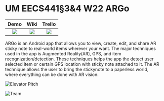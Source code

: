 # UM EECS441§3&4 W22 ARGo

| Demo  |  Wiki |  Trello  |
|:-----:|:-----:|:--------:|
|[<img src="https://eecs441.eecs.umich.edu/img/admin/video.png">][demo_page]|[<img src="https://eecs441.eecs.umich.edu/img/admin/wiki.png">][wiki_page]|[<img src="https://eecs441.eecs.umich.edu/img/admin/trello.png">][process_page]|

ARGo is an Android app that allows you to view, create, edit, and share AR sticky note to real-world items wherever your want. The major techniques used in the app is Augmented Reality(AR), GPS, and item recognization/detection. These techniques helps the app the detect user selected item or certain GPS location with sticky note attached to it. The AR technique allows the user to bring the stickynote to a paperless world, where everything can be done with AR vision.

![Elevator Pitch](https://user-images.githubusercontent.com/42313454/163046436-821818ed-fc39-428e-82df-bf1f89b33db2.png)
<!-- MUST be placed in user-images.githubusercontent.com -->
![Team](https://user-images.githubusercontent.com/42313454/163046748-1c612d6f-8a90-4540-a050-861daaaed8b4.jpg)


[demo_page]: https://youtu.be/mN4nRNxuwDw
[wiki_page]: https://github.com/Yscorexm/ARGo/wiki
[process_page]: https://trello.com/b/KNn8Mzcd/argo
